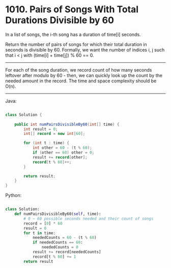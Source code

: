 # 1010. Pairs of Songs With Total Durations Divisible by 60

In a list of songs, the i-th song has a duration of time[i] seconds. 

Return the number of pairs of songs for which their total duration in seconds
is divisible by 60.  Formally, we want the number of indices i, j such that
i < j with (time[i] + time[j]) % 60 == 0.

---

For each of the song duration, we record count of how many seconds leftover
after modulo by 60 - then, we can quickly look up the count by the needed
amount in the record. The time and space complexity should be O(n).

---

Java:

```java

class Solution {
    
    public int numPairsDivisibleBy60(int[] time) {
        int result = 0;
        int[] record = new int[60];

        for (int t : time) {
            int other = 60 - (t % 60);
            if (other == 60) other = 0;
            result += record[other];
            record[t % 60]++;
        }

        return result;
    }
}

```


Python:

```python

class Solution:
    def numPairsDivisibleBy60(self, time):
        # 0 ~ 60 possible seconds needed and their count of songs
        record = [0] * 60
        result = 0
        for t in time:
            neededCounts = 60 - (t % 60)
            if neededCounts == 60:
                neededCounts = 0
            result += record[neededCounts]
            record[t % 60] += 1
        return result
```
